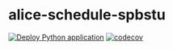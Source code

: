 # alice-schedule-spbstu
[![Deploy Python application](https://github.com/nikiforovta/alice-schedule-spbstu/actions/workflows/python-app.yml/badge.svg)](https://github.com/nikiforovta/alice-schedule-spbstu/actions/workflows/python-app.yml)
[![codecov](https://codecov.io/gh/nikiforovta/alice-schedule-spbstu/branch/master/graph/badge.svg?token=ZNHFBJSAV9)](https://codecov.io/gh/nikiforovta/alice-schedule-spbstu)

